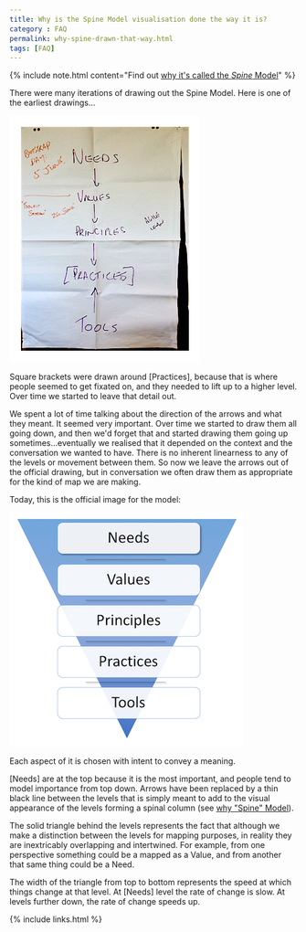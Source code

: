 ```yaml
---
title: Why is the Spine Model visualisation done the way it is?
category : FAQ
permalink: why-spine-drawn-that-way.html
tags: [FAQ]
---
```


{% include note.html content="Find out [why it's called the *Spine* Model](why-spine-model)" %}

There were many iterations of drawing out the Spine Model. Here is one of the earliest drawings...

<img style="border: 20px solid white" src="Images/spine-early.JPG">

Square brackets were drawn around [Practices], because that is where people seemed to get fixated on, and they needed to lift up to a higher level. Over time we started to leave that detail out.

We spent a lot of time talking about the direction of the arrows and what they meant. It seemed very important. Over time we started to draw them all going down, and then we'd forget that and started drawing them going up sometimes...eventually we realised that it depended on the context and the conversation we wanted to have. There is no inherent linearness to any of the levels or movement between them. So now we leave the arrows out of the official drawing, but in conversation we often draw them as appropriate for the kind of map we are making.

Today, this is the official image for the model:

<img style="border: 10px solid white" src="Images/spine.png">

Each aspect of it is chosen with intent to convey a meaning. 

[Needs] are at the top because it is the most important, and people tend to model importance from top down. Arrows have been replaced by a thin black line between the levels that is simply meant to add to the visual appearance of the levels forming a spinal column (see [why "Spine" Model](why-spine-model)).

The solid triangle behind the levels represents the fact that although we make a distinction between the levels for mapping purposes, in reality they are inextricably overlapping and intertwined. For example, from one perspective something could be a mapped as a Value, and from another that same thing could be a Need.

The width of the triangle from top to bottom represents the speed at which things change at that level. At [Needs] level the rate of change is slow. At levels further down, the rate of change speeds up.

{% include links.html %}
